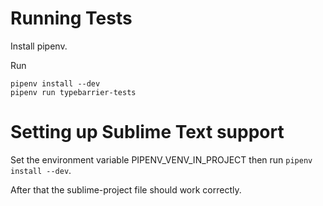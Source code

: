 # Running Tests

Install pipenv.

Run

    pipenv install --dev
    pipenv run typebarrier-tests

# Setting up Sublime Text support

Set the environment variable PIPENV_VENV_IN_PROJECT then run `pipenv install --dev`.

After that the sublime-project file should work correctly.
